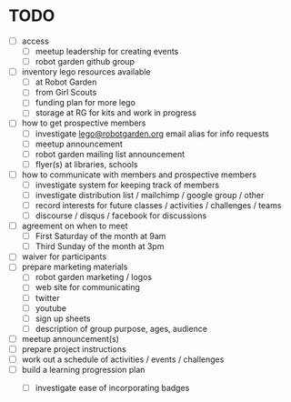 
# TODO

 - [ ] access
    - [ ] meetup leadership for creating events
    - [ ] robot garden github group
 - [ ] inventory lego resources available
    - [ ] at Robot Garden
    - [ ] from Girl Scouts
    - [ ] funding plan for more lego
    - [ ] storage at RG for kits and work in progress
 - [ ] how to get prospective members
    - [ ] investigate lego@robotgarden.org email alias for info requests
    - [ ] meetup announcement
    - [ ] robot garden mailing list announcement
    - [ ] flyer(s) at libraries, schools
 - [ ] how to communicate with members and prospective members
    - [ ] investigate system for keeping track of members
    - [ ] investigate distribution list / mailchimp / google group / other
    - [ ] record interests for future classes / activities / challenges / teams
    - [ ] discourse / disqus / facebook for discussions
 - [ ] agreement on when to meet
    - [ ] First Saturday of the month at 9am
    - [ ] Third Sunday of the month at 3pm
 - [ ] waiver for participants
 - [ ] prepare marketing materials
    - [ ] robot garden marketing / logos
    - [ ] web site for communicating
    - [ ] twitter
    - [ ] youtube
    - [ ] sign up sheets
    - [ ] description of group purpose, ages, audience
 - [ ] meetup announcement(s)
 - [ ] prepare project instructions
 - [ ] work out a schedule of activities / events / challenges
 - [ ] build a learning progression plan
    - [ ] investigate ease of incorporating badges

